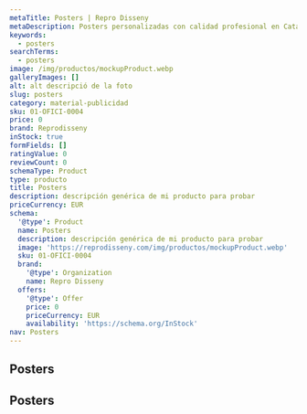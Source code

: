 ```yaml
---
metaTitle: Posters | Repro Disseny
metaDescription: Posters personalizadas con calidad profesional en Cataluña.
keywords:
  - posters
searchTerms:
  - posters
image: /img/productos/mockupProduct.webp
galleryImages: []
alt: alt descripció de la foto
slug: posters
category: material-publicidad
sku: 01-OFICI-0004
price: 0
brand: Reprodisseny
inStock: true
formFields: []
ratingValue: 0
reviewCount: 0
schemaType: Product
type: producto
title: Posters
description: descripción genérica de mi producto para probar
priceCurrency: EUR
schema:
  '@type': Product
  name: Posters
  description: descripción genérica de mi producto para probar
  image: 'https://reprodisseny.com/img/productos/mockupProduct.webp'
  sku: 01-OFICI-0004
  brand:
    '@type': Organization
    name: Repro Disseny
  offers:
    '@type': Offer
    price: 0
    priceCurrency: EUR
    availability: 'https://schema.org/InStock'
nav: Posters
---
```


## Posters

## Posters
